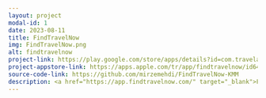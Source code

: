 ```yaml
---
layout: project
modal-id: 1
date: 2023-08-11
title: FindTravelNow
img: FindTravelNow.png
alt: findtravelnow
project-link: https://play.google.com/store/apps/details?id=com.travelapp.findtravelnow
project-appstore-link: https://apps.apple.com/tr/app/findtravelnow/id6471192930
source-code-link: https://github.com/mirzemehdi/FindTravelNow-KMM
description: <a href="https://app.findtravelnow.com/" target="_blank">FindTravelNow</a> is a metasearch travel application that is available both in AppStore and Google Play Store developed with Kotlin Multiplatform + Compose Multiplatform. I also published it as open source project in GitHub.
---
```

